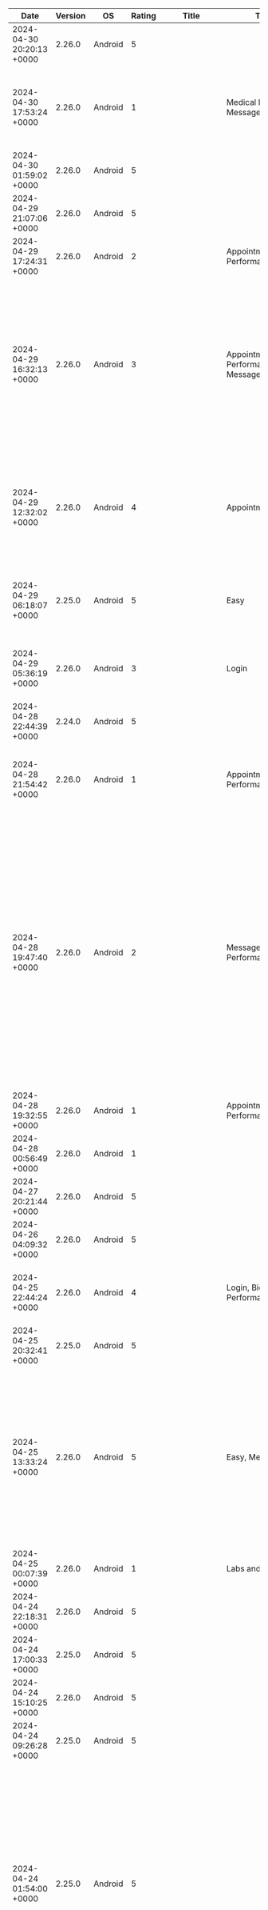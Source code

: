 | Date                      | Version | OS      | Rating | Title                                         | Tag                                                          | Review                                                                                                                                                                                                                                                                                                                                                                                                                                                                                                                                                                         |
| ------------------------- | ------- | ------- | ------ | --------------------------------------------- | ------------------------------------------------------------ | ------------------------------------------------------------------------------------------------------------------------------------------------------------------------------------------------------------------------------------------------------------------------------------------------------------------------------------------------------------------------------------------------------------------------------------------------------------------------------------------------------------------------------------------------------------------------------ |
| 2024-04-30 20:20:13 +0000 | 2.26.0  | Android | 5      |                                               |                                                              | Better than the previous app. Love it!                                                                                                                                                                                                                                                                                                                                                                                                                                                                                                                                         |
| 2024-04-30 17:53:24 +0000 | 2.26.0  | Android | 1      |                                               | Medical Records, Messages                                    | Useless app tells me what I already know. I cannot look at my medical records or contact anyone or leave a message fir a provider.                                                                                                                                                                                                                                                                                                                                                                                                                                             |
| 2024-04-30 01:59:02 +0000 | 2.26.0  | Android | 5      |                                               |                                                              | Friendly Application to use.                                                                                                                                                                                                                                                                                                                                                                                                                                                                                                                                                   |
| 2024-04-29 21:07:06 +0000 | 2.26.0  | Android | 5      |                                               |                                                              | great job                                                                                                                                                                                                                                                                                                                                                                                                                                                                                                                                                                      |
| 2024-04-29 17:24:31 +0000 | 2.26.0  | Android | 2      |                                               | Appointments, Performance                                    | Appointments quit working on the app                                                                                                                                                                                                                                                                                                                                                                                                                                                                                                                                           |
| 2024-04-29 16:32:13 +0000 | 2.26.0  | Android | 3      |                                               | Appointments, Performance, Error Message                     | Up until a week or so ago I had 0 issues with the app. Since last week the app will now not give me my appointment list. All it says is "We're having trouble getting your appointments. Refresh this screen or try again later." Neither of those options work.                                                                                                                                                                                                                                                                                                               |
| 2024-04-29 12:32:02 +0000 | 2.26.0  | Android | 4      |                                               | Appointments, Rx                                             | It's incredibly useful for appointments and prescription refills For support with this app, I've had good luck communicating with my local Patient Advocate at the VA.                                                                                                                                                                                                                                                                                                                                                                                                         |
| 2024-04-29 06:18:07 +0000 | 2.25.0  | Android | 5      |                                               | Easy                                                         | It makes getting your information some much easier. Wish I would have known about the app earlier.                                                                                                                                                                                                                                                                                                                                                                                                                                                                             |
| 2024-04-29 05:36:19 +0000 | 2.26.0  | Android | 3      |                                               | Login                                                        | app is ok usually takes you to a browser to login anyways so whats the point of the app.                                                                                                                                                                                                                                                                                                                                                                                                                                                                                       |
| 2024-04-28 22:44:39 +0000 | 2.24.0  | Android | 5      |                                               |                                                              | New app is amazing and a long time coming. Great Job VA                                                                                                                                                                                                                                                                                                                                                                                                                                                                                                                        |
| 2024-04-28 21:54:42 +0000 | 2.26.0  | Android | 1      |                                               | Appointments, Performance                                    | It was working great, now my appointments won't show up. That was my main reason for the app. Please fix                                                                                                                                                                                                                                                                                                                                                                                                                                                                       |
| 2024-04-28 19:47:40 +0000 | 2.26.0  | Android | 2      |                                               | Messages, Performance                                        | This app is convenient for some things. It has several glitching issues and boots you while working on typing messages and deletes the messages when you hit send and will log off on its own without warning. If you need to write a message that is longer than a couple of sentences, then use myhealthva.gov instead. That at least saves a draft rather than deleting it all and having to go back and rewrite it.                                                                                                                                                        |
| 2024-04-28 19:32:55 +0000 | 2.26.0  | Android | 1      |                                               | Appointments, Performance                                    | Often fails to load appointments                                                                                                                                                                                                                                                                                                                                                                                                                                                                                                                                               |
| 2024-04-28 00:56:49 +0000 | 2.26.0  | Android | 1      |                                               |                                                              | Does not work.                                                                                                                                                                                                                                                                                                                                                                                                                                                                                                                                                                 |
| 2024-04-27 20:21:44 +0000 | 2.26.0  | Android | 5      |                                               |                                                              | Thanks for all the help I am receiving.....                                                                                                                                                                                                                                                                                                                                                                                                                                                                                                                                    |
| 2024-04-26 04:09:32 +0000 | 2.26.0  | Android | 5      |                                               |                                                              | All in One                                                                                                                                                                                                                                                                                                                                                                                                                                                                                                                                                                     |
| 2024-04-25 22:44:24 +0000 | 2.26.0  | Android | 4      |                                               | Login, Biometrics, Performance                               | pretty good app. too many steps to login. used to be able to use fingerprint but that stopped working.                                                                                                                                                                                                                                                                                                                                                                                                                                                                         |
| 2024-04-25 20:32:41 +0000 | 2.25.0  | Android | 5      |                                               |                                                              | Outstanding well informed                                                                                                                                                                                                                                                                                                                                                                                                                                                                                                                                                      |
| 2024-04-25 13:33:24 +0000 | 2.26.0  | Android | 5      |                                               | Easy, Messages                                               | I LOVE the ease of access this app gives us Veterans, sending messages, pulling up our info when requested by agencies etc and just how Simple everything is! 😁👍🏼 100% recommend this app to All my fellow Veterans and God bless 🙏🏼❤️ us All! 😎🤙🏼🪂🏍️💨                                                                                                                                                                                                                                                                                                              |
| 2024-04-25 00:07:39 +0000 | 2.26.0  | Android | 1      |                                               | Labs and Tests                                               | sucks so far. can't get lab results.                                                                                                                                                                                                                                                                                                                                                                                                                                                                                                                                           |
| 2024-04-24 22:18:31 +0000 | 2.26.0  | Android | 5      |                                               |                                                              | everything is great I like it very much thanks                                                                                                                                                                                                                                                                                                                                                                                                                                                                                                                                 |
| 2024-04-24 17:00:33 +0000 | 2.25.0  | Android | 5      |                                               |                                                              | This too is a very needed app for our medical data                                                                                                                                                                                                                                                                                                                                                                                                                                                                                                                             |
| 2024-04-24 15:10:25 +0000 | 2.26.0  | Android | 5      |                                               |                                                              | finally an app for VA!!! Helps a lot!!                                                                                                                                                                                                                                                                                                                                                                                                                                                                                                                                         |
| 2024-04-24 09:26:28 +0000 | 2.25.0  | Android | 5      |                                               |                                                              | Good                                                                                                                                                                                                                                                                                                                                                                                                                                                                                                                                                                           |
| 2024-04-24 01:54:00 +0000 | 2.25.0  | Android | 5      |                                               |                                                              | My, family is on a Witness Protection Program. And, I am here as God as my witness I need CIA to help me protect my families belongings and Our Liberty and or Right's Because we are getting murdered. 12/24/2023. [redacted] My, father's name is [redacted]. He, went to [redacted] College in [redacted] and was in the United States Army and he is missing.                                                                                                                                                                                                 |
| 2024-04-23 19:10:04 +0000 | 2.25.0  | Android | 1      |                                               |                                                              | There's no continuity with the actual VA hospital.                                                                                                                                                                                                                                                                                                                                                                                                                                                                                                                             |
| 2024-04-23 18:56:43 +0000 | 2.26.0  | Android | 5      |                                               | Appointments                                                 | Very accurate/ real time. Appt. reminder.                                                                                                                                                                                                                                                                                                                                                                                                                                                                                                                                      |
| 2024-04-23 18:09:12 +0000 | 2.26.0  | Android | 2      |                                               | Login, Performance                                           | Worked OK for a while, but now when I attempt to log in, after entering email/password and doing the two-step verification through ID.me, when it sends me back to the app it just resets to the original log-in screen, rather than taking me on into the app. It will cycle me through this endless loop. I've tried resetting, reinstalling, clearing the cache...I literally cannot log in on the app. It's essentially useless.                                                                                                                                           |
| 2024-04-23 15:03:20 +0000 | 2.26.0  | Android | 1      |                                               | Login, Performance                                           | The app keeps looping back to the login screen. I'm using Android OS, and it is up to date. I've tried deleting and reinstalling the app. When you login, you get 3 options after you verify with the login partner. 1. Open 2. Close Tab 3. Cancel. I've tried the first two with the looping issue, but I did not try the third option.                                                                                                                                                                                                                                      |
| 2024-04-23 13:10:47 +0000 | 2.25.0  | Android | 5      |                                               | Easy                                                         | easy to use                                                                                                                                                                                                                                                                                                                                                                                                                                                                                                                                                                    |
| 2024-04-22 19:11:18 +0000 | 2.25.0  | Android | 5      |                                               | Benefits                                                     | Does a good job of showing a snapshot of benefits.                                                                                                                                                                                                                                                                                                                                                                                                                                                                                                                             |
| 2024-04-22 18:56:50 +0000 | 2.25.0  | Android | 5      |                                               | Easy, Rx, Messages                                           | THIS APP HAS CHANGED THE GAME FOR THE VA AND OUR SERVICE MEMBER'S IM ABLE TO EASILY COMMUNICATE AND CONNECT AND ALSO MANAGE MY MEDICNE THANK THE LORD                                                                                                                                                                                                                                                                                                                                                                                                                          |
| 2024-04-22 16:20:03 +0000 | 2.25.0  | Android | 5      |                                               | Messages                                                     | Wonderful tool for managing VA health. Especially helpful in contacting and sharing info with the VA health team.                                                                                                                                                                                                                                                                                                                                                                                                                                                              |
| 2024-04-22 16:11:52 +0000 | 2.25.0  | Android | 4      |                                               | Claims, Payments, Rx                                         | great way to view claim status, compensation payments, medication and order refills. More features could be added but you have to go to regular website for it.                                                                                                                                                                                                                                                                                                                                                                                                                |
| 2024-04-21 16:53:17 +0000 | 2.25.0  | Android | 5      |                                               |                                                              | Doing a very good job there especially the employee continue the with outstanding service's                                                                                                                                                                                                                                                                                                                                                                                                                                                                                    |
| 2024-04-21 13:02:20 +0000 | 2.25.0  | Android | 1      |                                               | Login, Performance                                           | Sign-in sends you through a loop and doesn't actually log into the app. This app has never fully worked properly and each update leads to more problems                                                                                                                                                                                                                                                                                                                                                                                                                        |
| 2024-04-20 22:42:49 +0000 | 2.25.0  | Android | 4      |                                               |                                                              | Not yet got the app.                                                                                                                                                                                                                                                                                                                                                                                                                                                                                                                                                           |
| 2024-04-20 16:56:06 +0000 | 2.25.0  | Android | 5      |                                               | Messages, Appointments                                       | it's the VA at your fingertips I know every location is going to be different and have a little bit different response times but I know here in Montana they do a fantastic job with messages keeping appointments I really recommend the app                                                                                                                                                                                                                                                                                                                                  |
| 2024-04-20 15:58:54 +0000 | 2.25.0  | Android | 5      |                                               | Easy, Navigation                                             | Easy to navigate and convenient!!!! Happy with all of the improvements occurring in the department of the VA.                                                                                                                                                                                                                                                                                                                                                                                                                                                                  |
| 2024-04-19 16:51:12 +0000 | 2.25.0  | Android | 5      |                                               |                                                              | Great so far                                                                                                                                                                                                                                                                                                                                                                                                                                                                                                                                                                   |
| 2024-04-19 15:21:02 +0000 | 2.25.0  | Android | 3      |                                               | Rx                                                           | Too much BS to refill RX                                                                                                                                                                                                                                                                                                                                                                                                                                                                                                                                                       |
| 2024-04-19 14:54:11 +0000 | 2.25.0  | Android | 2      |                                               | Login, Performance                                           | Works when it wants too. I'm currently in a login loop where it will open ID me and I do a push notification and approve it, then goes back to the app still on the sign on page                                                                                                                                                                                                                                                                                                                                                                                               |
| 2024-04-19 05:50:44 +0000 | 2.25.0  | Android | 3      |                                               |                                                              | Very limited, try using links and Hypertext to VA.gov                                                                                                                                                                                                                                                                                                                                                                                                                                                                                                                          |
| 2024-04-19 03:45:00 +0000 | 2.25.0  | Android | 5      |                                               |                                                              | Great                                                                                                                                                                                                                                                                                                                                                                                                                                                                                                                                                                          |
| 2024-04-19 00:35:51 +0000 | 2.25.0  | Android | 5      |                                               |                                                              | Always receive excellent service & care here.                                                                                                                                                                                                                                                                                                                                                                                                                                                                                                                                  |
| 2024-04-18 21:56:13 +0000 | 2.25.0  | Android | 4      |                                               |                                                              | I have no problems with this site.                                                                                                                                                                                                                                                                                                                                                                                                                                                                                                                                             |
| 2024-04-18 21:42:21 +0000 | 2.25.0  | Android | 1      |                                               | Login, Performance                                           | I have been attempting to log in for 30 mins, not happening! Called # no answer!                                                                                                                                                                                                                                                                                                                                                                                                                                                                                               |
| 2024-04-18 20:58:16 +0000 | 2.24.0  | Android | 5      |                                               |                                                              | User friendly                                                                                                                                                                                                                                                                                                                                                                                                                                                                                                                                                                  |
| 2024-04-18 18:21:44 +0000 | 2.23.0  | Android | 3      |                                               | Login, Disability, Accessibility                             | difficult remember login cognitive memory loss                                                                                                                                                                                                                                                                                                                                                                                                                                                                                                                                 |
| 2024-04-17 09:30:11 +0000 | 2.25.0  | Android | 5      |                                               |                                                              | great app                                                                                                                                                                                                                                                                                                                                                                                                                                                                                                                                                                      |
| 2024-04-16 21:50:19 +0000 | 2.25.0  | Android | 5      |                                               |                                                              | The care and interest that this faculty gives to anyone patient are amazing, and comforting feelings allow you to be a stress free and relaxed atmosphere 😌.                                                                                                                                                                                                                                                                                                                                                                                                                  |
| 2024-04-16 21:03:16 +0000 | 2.25.0  | Android | 1      |                                               | Messages, Performance, Appointments                          | Used to be able to message my medical team, can't now. Use to be able to see my upcoming VA appointments, can't.                                                                                                                                                                                                                                                                                                                                                                                                                                                               |
| 2024-04-16 11:56:55 +0000 | 2.25.0  | Android | 5      |                                               |                                                              | excellent app for the VA                                                                                                                                                                                                                                                                                                                                                                                                                                                                                                                                                       |
| 2024-04-16 01:36:13 +0000 | 2.25.0  | Android | 2      |                                               | Messages, Performance                                        | twice message never went through                                                                                                                                                                                                                                                                                                                                                                                                                                                                                                                                               |
| 2024-04-15 23:04:09 +0000 | 2.25.0  | Android | 5      |                                               |                                                              | Much faster than logging in with a p c.                                                                                                                                                                                                                                                                                                                                                                                                                                                                                                                                        |
| 2024-04-15 22:46:41 +0000 | 2.25.0  | Android | 5      |                                               |                                                              | great app for vets                                                                                                                                                                                                                                                                                                                                                                                                                                                                                                                                                             |
| 2024-04-15 06:38:23 +0000 | 2.25.0  | Android | 5      |                                               |                                                              | I love this application.                                                                                                                                                                                                                                                                                                                                                                                                                                                                                                                                                       |
| 2024-04-15 05:14:34 +0000 | 2.25.0  | Android | 5      |                                               |                                                              | My interactions with the Silverdale CBOC have been exemplary. Thank you!                                                                                                                                                                                                                                                                                                                                                                                                                                                                                                       |
| 2024-04-14 23:01:51 +0000 | 2.25.0  | Android | 1      |                                               | Claims, Appeals                                              | There's hardly any "details" in what is going on your claim. A veteran can't see what was submitted or any details in an appeal of a claim either. The less you know, the better for the VA.                                                                                                                                                                                                                                                                                                                                                                                   |
| 2024-04-14 16:30:13 +0000 | 2.25.0  | Android | 3      |                                               | Appointments, Performance                                    | we can see our stuff but I would really like to know what my appoint menta are so if I forget to write them in my planner and I come back to write it in, I can look on there and find out what the appointment is for. outside of that, this app is very helpful for keeping up with stuff I just need notifications from the app eventually ❤️                                                                                                                                                                                                                               |
| 2024-04-14 03:53:14 +0000 | 2.25.0  | Android | 5      |                                               | Rx, Appointments, Letters, Payments, Navigation, Easy        | I love this app! Very easy to use. very simple smooth and not complicated. Hopkins on this app is fantastic! I can refill my medications, see my appointments, download my VA letters, change my direct deposit Etc it's about time the VA put out something that everyone can navigate through with ease.                                                                                                                                                                                                                                                                     |
| 2024-04-13 20:23:21 +0000 | 2.25.0  | Android | 5      |                                               | Rx                                                           | myhealth.vet.gov doesn't have an area for paying co-pay. The co-pay never Itemized, so I know it for a prescription for a doctor. everything else is great.                                                                                                                                                                                                                                                                                                                                                                                                                    |
| 2024-04-12 22:51:22 +0000 | 2.25.0  | Android | 5      |                                               |                                                              | It has everything I could ever need as a Veteran!                                                                                                                                                                                                                                                                                                                                                                                                                                                                                                                              |
| 2024-04-12 22:25:30 +0000 | 2.25.0  | Android | 2      |                                               | Notifications, Messages, Claims, Letters, Error Message      | This app is very unreliable. I never get alerts about messages being sent to me, and when I see that a claim letter is available when I click on Claim Letters, it says none are available. I have to call the VA and have an agent read them to me or wait 12 days to get the letter in the snail mail. 9 times out of 10 I get the "the VA mobile app isn't working right now, try again later" message. Unusable.                                                                                                                                                           |
| 2024-04-12 16:09:33 +0000 | 2.25.0  | Android | 4      |                                               | Performance                                                  | not a bad app but sometimes it gets a touch buggy                                                                                                                                                                                                                                                                                                                                                                                                                                                                                                                              |
| 2024-04-12 15:34:37 +0000 | 2.25.0  | Android | 3      |                                               | Login, Performance                                           | Repeated failed efforts to gain account access via mobile device using valid user ID and password. (Works fine on my notebook.) Using my mobile, once login info is provided and validated, the app then asks if I want to OPEN or close. I request OPEN and the app recycles back to the LOGIN SCREEN.                                                                                                                                                                                                                                                                        |
| 2024-04-12 15:26:03 +0000 | 2.25.0  | Android | 5      |                                               |                                                              | Great service and great staff. Always well received and treated with respect. Dr. Saenz and the gray team always make me feel welcomed and concerned about my health..                                                                                                                                                                                                                                                                                                                                                                                                         |
| 2024-04-12 11:19:58 +0000 | 2.25.0  | Android | 5      |                                               |                                                              | Staff exceeded my expectations.                                                                                                                                                                                                                                                                                                                                                                                                                                                                                                                                                |
| 2024-04-12 01:18:58 +0000 | 2.25.0  | Android | 3      |                                               | Appointments, Performance, Login                             | Recent updates (2.25.0) did not import previous scheduled appointments. There is no way to manually import upcoming appointments. Stil issues when having to log in via Authentication renewal                                                                                                                                                                                                                                                                                                                                                                                 |
| 2024-04-11 15:49:31 +0000 | 2.25.0  | Android | 1      |                                               | Rx                                                           | Can't get a prescription for me!                                                                                                                                                                                                                                                                                                                                                                                                                                                                                                                                               |
| 2024-04-11 12:25:35 +0000 | 2.25.0  | Android | 3      |                                               | Login, Performance                                           | Edit: had to login a different way. Previous: Already have an account. Input info, get authentication sent to phone number, check info (address, phone number), next step is verification... "we couldn't match you to this number"                                                                                                                                                                                                                                                                                                                                            |
| 2024-04-11 12:20:15 +0000 | 2.25.0  | Android | 5      |                                               |                                                              | Excellent thanks                                                                                                                                                                                                                                                                                                                                                                                                                                                                                                                                                               |
| 2024-04-10 23:54:38 +0000 | 2.25.0  | Android | 1      |                                               | Login, Performance                                           | Terrible app can't get past the login page                                                                                                                                                                                                                                                                                                                                                                                                                                                                                                                                     |
| 2024-04-10 22:15:28 +0000 | 2.25.0  | Android | 5      |                                               |                                                              | Makes things a whole lot easier!                                                                                                                                                                                                                                                                                                                                                                                                                                                                                                                                               |
| 2024-04-10 16:57:31 +0000 | 2.25.0  | Android | 1      |                                               | Messages                                                     | I no longer have access to my primary doctor.                                                                                                                                                                                                                                                                                                                                                                                                                                                                                                                                  |
| 2024-04-10 16:52:13 +0000 | 2.25.0  | Android | 5      |                                               |                                                              | great app                                                                                                                                                                                                                                                                                                                                                                                                                                                                                                                                                                      |
| 2024-04-10 14:37:46 +0000 | 2.25.0  | Android | 5      |                                               |                                                              | love the VA                                                                                                                                                                                                                                                                                                                                                                                                                                                                                                                                                                    |
| 2024-04-10 14:37:20 +0000 | 2.24.0  | Android | 3      |                                               |                                                              | Probably a fair rating. Sometimes it takes multiple tries to access relevant information.                                                                                                                                                                                                                                                                                                                                                                                                                                                                                      |
| 2024-04-10 12:57:40 +0000 | 2.25.0  | Android | 5      |                                               | Easy                                                         | easy to use                                                                                                                                                                                                                                                                                                                                                                                                                                                                                                                                                                    |
| 2024-04-10 01:34:01 +0000 | 2.24.0  | Android | 1      |                                               | Performance                                                  | for a basic app, with basic functions, like most government websites, it can barely do what it needs to do without feeling like it's 20 years old and extremely buggy.                                                                                                                                                                                                                                                                                                                                                                                                         |
| 2024-04-09 18:59:26 +0000 | 2.24.0  | Android | 5      |                                               | Appointments, Rx                                             | best way to check on your appts and meds                                                                                                                                                                                                                                                                                                                                                                                                                                                                                                                                       |
| 2024-04-09 18:34:49 +0000 | 2.24.0  | Android | 5      |                                               |                                                              | Faithful Health Care! I'm grateful! Thank God for VA Doctors, Nurses, Admin People who keep me straight: Jennifer at Puyallup VA!!                                                                                                                                                                                                                                                                                                                                                                                                                                             |
| 2024-04-09 13:23:14 +0000 | 2.24.0  | Android | 1      |                                               |                                                              | This app sucks.                                                                                                                                                                                                                                                                                                                                                                                                                                                                                                                                                                |
| 2024-04-08 22:45:12 +0000 | 2.23.0  | Android | 1      |                                               |                                                              | When i inevitably become 1 of the 22 a day, the VA will be at the top of my note.                                                                                                                                                                                                                                                                                                                                                                                                                                                                                              |
| 2024-04-08 14:05:39 +0000 | 2.24.0  | Android | 4      |                                               | Messages, Performance                                        | can't delete messages any longer. What happened??                                                                                                                                                                                                                                                                                                                                                                                                                                                                                                                              |
| 2024-04-08 13:06:29 +0000 | 2.24.0  | Android | 4      |                                               | Messages                                                     | how to trash old messages                                                                                                                                                                                                                                                                                                                                                                                                                                                                                                                                                      |
| 2024-04-08 10:57:19 +0000 | 2.24.0  | Android | 1      |                                               |                                                              | what a pain                                                                                                                                                                                                                                                                                                                                                                                                                                                                                                                                                                    |
| 2024-04-07 21:39:09 +0000 | 2.24.0  | Android | 5      |                                               | Payments, Rx, Appointments                                   | This application allows me to check my disability payments, refills, and Doctor Appointments.                                                                                                                                                                                                                                                                                                                                                                                                                                                                                  |
| 2024-04-07 21:12:37 +0000 | 2.24.0  | Android | 5      |                                               | Easy, Appointments, Rx                                       | va app very easy to use and helpful with appointments and pharmacy refills.                                                                                                                                                                                                                                                                                                                                                                                                                                                                                                    |
| 2024-04-07 17:53:50 +0000 | 1.30.0  | Android | 5      |                                               | Letters, Disability                                          | As described, great for us disabled vets, get your letters in 2 minutes.                                                                                                                                                                                                                                                                                                                                                                                                                                                                                                       |
| 2024-04-07 13:22:54 +0000 | 2.24.0  | Android | 5      |                                               |                                                              | Great for Veterans                                                                                                                                                                                                                                                                                                                                                                                                                                                                                                                                                             |
| 2024-04-07 02:49:19 +0000 | 2.24.0  | Android | 5      |                                               |                                                              | Great app.                                                                                                                                                                                                                                                                                                                                                                                                                                                                                                                                                                     |
| 2024-04-06 15:16:24 +0000 | 2.24.0  | Android | 5      |                                               | Easy, Navigation                                             | excellent new app, easy to read and navigate.                                                                                                                                                                                                                                                                                                                                                                                                                                                                                                                                  |
| 2024-04-05 19:59:35 +0000 | 2.24.0  | Android | 5      |                                               |                                                              | The VA has always been my best preference for my health care and/or referral.                                                                                                                                                                                                                                                                                                                                                                                                                                                                                                  |
| 2024-04-05 17:23:41 +0000 | 2.24.0  | Android | 5      |                                               |                                                              | great application 👍🏻                                                                                                                                                                                                                                                                                                                                                                                                                                                                                                                                                         |
| 2024-04-05 10:38:44 +0000 | 2.24.0  | Android | 5      |                                               | Easy                                                         | love it. super easy and convenient to use.                                                                                                                                                                                                                                                                                                                                                                                                                                                                                                                                     |
| 2024-04-04 23:16:18 +0000 | 2.24.0  | Android | 5      |                                               |                                                              | This app really helps me keep up with all my VA and medical.                                                                                                                                                                                                                                                                                                                                                                                                                                                                                                                   |
| 2024-04-04 19:59:15 +0000 | 2.24.0  | Android | 3      |                                               | Recommendations, Appointments, Medical Records, Rx, Messages | I've edited this review from 1 star to 4 and down to 3 now. There is no one to contact for troubleshooting, so reviews are the only way to tell them the issues. The negatives are fewer now, but one huge problem is scheduled appointments. It shows that i have none when I have many and also no history of appointments. I've cleared cache, memory, and reinstalled. There are no medical records downloading or viewing except vaccinations. Big pluses are Rx renewals and messaging.                                                                                  |
| 2024-04-04 15:29:40 +0000 | 2.24.0  | Android | 5      |                                               | Easy                                                         | Very easy to use                                                                                                                                                                                                                                                                                                                                                                                                                                                                                                                                                               |
| 2024-04-04 13:14:12 +0000 | 2.24.0  | Android | 5      |                                               |                                                              | way better!                                                                                                                                                                                                                                                                                                                                                                                                                                                                                                                                                                    |
| 2024-04-04 10:33:20 +0000 |         | Android | 5      |                                               | Easy                                                         | easy to manage                                                                                                                                                                                                                                                                                                                                                                                                                                                                                                                                                                 |
| 2024-04-04 05:15:24 +0000 | 2.24.0  | Android | 5      |                                               | Performance                                                  | 5/5 experience.                                                                                                                                                                                                                                                                                                                                                                                                                                                                                                                                                                |
| 2024-04-03 21:48:25 +0000 | 2.24.0  | Android | 5      |                                               |                                                              | so far so good! God's blessings to all of you                                                                                                                                                                                                                                                                                                                                                                                                                                                                                                                                  |
| 2024-04-03 21:31:40 +0000 | 2.24.0  | Android | 5      |                                               | Performance                                                  | Working well.                                                                                                                                                                                                                                                                                                                                                                                                                                                                                                                                                                  |
| 2024-04-03 16:22:00 +0000 | 2.24.0  | Android | 1      |                                               |                                                              | I can't do a damn thing with this ridiculously stupid program!! I ve seen better coding from a first semester High School student.                                                                                                                                                                                                                                                                                                                                                                                                                                             |
| 2024-04-03 14:43:29 +0000 | 2.24.0  | Android | 5      |                                               |                                                              | great way to stay informed.                                                                                                                                                                                                                                                                                                                                                                                                                                                                                                                                                    |
| 2024-04-03 13:48:59 +0000 | 2.24.0  | Android | 5      |                                               |                                                              | So much information in one spot                                                                                                                                                                                                                                                                                                                                                                                                                                                                                                                                                |
| 2024-04-03 12:02:52 +0000 | 2.24.0  | Android | 5      |                                               | Appointments, Rx                                             | The level of care I receive is great. From my meds being derived on time to making appointments.                                                                                                                                                                                                                                                                                                                                                                                                                                                                               |
| 2024-04-03 02:29:54 +0000 | 2.24.0  | Android | 5      |                                               |                                                              | Keeps you up to date on VA stuff....great app!                                                                                                                                                                                                                                                                                                                                                                                                                                                                                                                                 |
| 2024-04-02 17:43:34 +0000 | 2.24.0  | Android | 1      |                                               | Appointments, Rx, Medical Records, Performance               | DOES NOT WORK. For the last year they keep updating this app but they never get it fixed. IT DOES NOT SHOW MEDICAL APPOINTMENTS. It works for prescriptions and Vax records.                                                                                                                                                                                                                                                                                                                                                                                                   |
| 2024-04-02 02:01:07 +0000 | 2.24.0  | Android | 3      |                                               | Medical Records, Labs and Tests, Recommendations             | Why don't I have access to all of my medical records? I want to see my labs and I don't have access to a laptop. If I need a laptop to access all of my medical information, then this app is useless.                                                                                                                                                                                                                                                                                                                                                                         |
| 2024-04-01 22:55:40 +0000 | 2.24.0  | Android | 5      |                                               | Easy                                                         | Easy and convenient, appreciate the VA getting this app out.                                                                                                                                                                                                                                                                                                                                                                                                                                                                                                                   |
| 2024-04-01 21:41:34 +0000 | 2.24.0  | Android | 1      |                                               |                                                              | a waste of tax payers money                                                                                                                                                                                                                                                                                                                                                                                                                                                                                                                                                    |
| 2024-04-01 15:03:30 +0000 | 2.24.0  | Android | 5      |                                               | Appointments                                                 | App makes it easier to review appointments.                                                                                                                                                                                                                                                                                                                                                                                                                                                                                                                                    |
| 2024-04-01 11:57:11 +0000 | 2.24.0  | Android | 5      |                                               | Rx, Appointments                                             | Great for convenience of scheduling and medication reorder.                                                                                                                                                                                                                                                                                                                                                                                                                                                                                                                    |
| 2024-04-29 10:52:48 -0700 | 2.26.0  | iOS     | 5      | Keep Crashing                                 | Appointments, Error Message, Performance                     | While trying to see appointments the apps keeps closing out leaving the following message: We're sorry. We've run into a problem. We're having trouble getting your appointments. Refresh this screen or try again later. Refresh screen Thanks                                                                                                                                                                                                                                                                                                                                |
| 2024-04-29 07:50:56 -0700 | 2.26.0  | iOS     | 1      | App is not working now                        | Performance, Login                                           | It’s a great app when it’s working correctly. Fix the login problem and I will update the review to 5 stars.                                                                                                                                                                                                                                                                                                                                                                                                                                                                   |
| 2024-04-29 06:53:01 -0700 | 2.26.0  | iOS     | 2      | Appointment are not provided within App       | Appointments, Error Message, Performance                     | An error has been showing up when searching for appointments for the past week, the below message is received. “We’re sorry. We have run into problems. We’re having trouble getting your appointments refresher this screen, or try again later.” Please correct at your earliest convenience. Thank you.                                                                                                                                                                                                                                                                     |
| 2024-04-28 14:13:26 -0700 | 2.26.0  | iOS     | 3      | Bug with Appointments                         | Appointments, Performance                                    | Hi, I can’t see appointments on the app which just happened a few days ago. The appointments show up for a second and then disappear. Please help! Otherwise I love the app!                                                                                                                                                                                                                                                                                                                                                                                                   |
| 2024-04-27 23:02:35 -0700 | 2.26.0  | iOS     | 2      | Last update…                                  | Appointments, Performance                                    | Since the last update I can no longer see my appointments on the app, have to login to the website. If I can’t see my appointments, there is no need to keep the app.                                                                                                                                                                                                                                                                                                                                                                                                          |
| 2024-04-27 12:01:40 -0700 | 2.26.0  | iOS     | 3      | Recent update broke app                       | Appointments, Notifications, Performance                     | Appointment reminder are no longer working. Been 2 days since 26th April .                                                                                                                                                                                                                                                                                                                                                                                                                                                                                                     |
| 2024-04-27 07:03:43 -0700 | 2.26.0  | iOS     | 1      | Raymond Thomas                                | Appointments, Performance                                    | After updating the app to this newest version, my appointments are not showing up                                                                                                                                                                                                                                                                                                                                                                                                                                                                                              |
| 2024-04-26 16:49:59 -0700 | 2.26.0  | iOS     | 1      | Appointments not showing                      | Appointments, Error Message, Performance                     | A couple days ago the appointments section keeps erroring out. It says “We’re sorry. We’ve run into a problem. Please refresh your screen.                                                                                                                                                                                                                                                                                                                                                                                                                                     |
| 2024-04-26 12:42:10 -0700 | 2.26.0  | iOS     | 5      | Way better than previous versions.            |                                                              | I like this one. I’ll be using this from now on.                                                                                                                                                                                                                                                                                                                                                                                                                                                                                                                               |
| 2024-04-26 11:36:38 -0700 | 2.26.0  | iOS     | 5      | Not enough                                    | Messages, Rx, Recommendations                                | Why did I accidentally find this, and was not recommended it by every clinic I wandered through in my local VA? This is a secure messaging system for your providers and nurses. Why is this not saving every veteran in America time refilling prescriptions and consolidating access? This is amazing and thank you VA. I go now to my local VA to show the right people and drop off copies of “how to”.                                                                                                                                                                    |
| 2024-04-26 11:27:06 -0700 | 2.26.0  | iOS     | 1      | Medical record review access                  | Medical Records                                              | I can’t review my medical chart anymore. If there is a way I need help                                                                                                                                                                                                                                                                                                                                                                                                                                                                                                         |
| 2024-04-26 11:02:59 -0700 | 2.26.0  | iOS     | 3      | Appointments                                  | Appointments, Performance                                    | App worked really well until the last update. I no longer have access to any appointments through the app. I have to use the website to see my appointments. I hope they correct the issue soon.                                                                                                                                                                                                                                                                                                                                                                               |
| 2024-04-26 09:25:34 -0700 | 2.26.0  | iOS     | 5      | Awesomeness                                   |                                                              | Happy to see progress in our VA System                                                                                                                                                                                                                                                                                                                                                                                                                                                                                                                                         |
| 2024-04-25 08:26:36 -0700 | 2.26.0  | iOS     | 4      | Secure Messaging                              | Messages, Notifications, Login, Performance                  | I like the notification for new Secure Messages, and the auto login feature. I hate notifications and the a login feature where you have to remember a password.                                                                                                                                                                                                                                                                                                                                                                                                               |
| 2024-04-25 07:29:20 -0700 | 2.26.0  | iOS     | 5      | Well designed and easy to use                 | Easy, Performance                                            | I appreciate the ease of use of this app. Provides the most commonly needed information in a simple format. Thanks to the app developers.                                                                                                                                                                                                                                                                                                                                                                                                                                      |
| 2024-04-25 07:06:03 -0700 | 2.26.0  | iOS     | 5      | They nailed it with this app                  | Appointments, Rx, Messages                                   | Finally rolled va, myhealthevet all into one. Your appointments, prescriptions, ease of access to your doctors through secure messaging, and documentation that you need a lot of times for various reasons in life are under one App, one umbrella. Thanks VA for doing this, your team is doing a great service to our fine nation by enhancing veterans quality of life!                                                                                                                                                                                                    |
| 2024-04-25 06:30:00 -0700 | 2.26.0  | iOS     | 5      | A vital part of my VA experience              |                                                              | My healthcare is in good hands with VA and this app is so helpful and well done I would feel lost without it.                                                                                                                                                                                                                                                                                                                                                                                                                                                                  |
| 2024-04-24 13:10:40 -0700 | 2.26.0  | iOS     | 4      | Solid app                                     | Claims, Veteran status, Recommendations                      | Solid app to check on claims. One improvement would be adding the type of discharge to the proof of veteran status.                                                                                                                                                                                                                                                                                                                                                                                                                                                            |
| 2024-04-24 11:27:03 -0700 | 2.26.0  | iOS     | 4      | Good                                          | Payments, Recommendations                                    | Good but needs more functionally need to be able to pay your copays.                                                                                                                                                                                                                                                                                                                                                                                                                                                                                                           |
| 2024-04-23 11:16:22 -0700 | 2.26.0  | iOS     | 5      | VA contact                                    | Messages                                                     | I was pleased to see and hear from the Chattanooga VA today, it was great to see someone actually read and responded to me about my concern. Thanks Chattanooga VA staff for your speedy reaction to my concern. Greatly appreciated.                                                                                                                                                                                                                                                                                                                                          |
| 2024-04-23 06:01:09 -0700 | 2.25.0  | iOS     | 2      | On line appointments                          | Appointments                                                 | My on line appointment request was not responded to.                                                                                                                                                                                                                                                                                                                                                                                                                                                                                                                           |
| 2024-04-22 15:14:04 -0700 | 2.25.0  | iOS     | 5      | Combines Services                             | Navigation, Performance                                      | Using this app combines myhealth.va with va.gov. Using a computer you have to log in separately. A great timesaver that allows you to navigate all Veterans services at once.                                                                                                                                                                                                                                                                                                                                                                                                  |
| 2024-04-22 11:23:19 -0700 | 2.25.0  | iOS     | 5      | Works great                                   | Profile, Easy                                                | This app makes things easier for address changes and other things.                                                                                                                                                                                                                                                                                                                                                                                                                                                                                                             |
| 2024-04-21 20:51:11 -0700 | 2.25.0  | iOS     | 4      | It’s ok                                       | Recommendations, Appointments, Navigation                    | The works, sort of. There aren’t enough categories to help find the area or dept I’m interested in. For example; to cancel an appointment, requires clicking in several places to locate the place for that.                                                                                                                                                                                                                                                                                                                                                                   |
| 2024-04-21 18:27:43 -0700 | 2.25.0  | iOS     | 5      | Care review                                   |                                                              | I have never been treated so well or received such good care as I have through the Portland VA. I would recommend it to anyone.                                                                                                                                                                                                                                                                                                                                                                                                                                                |
| 2024-04-20 07:31:04 -0700 | 2.25.0  | iOS     | 5      | Thank you                                     | Claims                                                       | Thanks VA for having this app so I can check on my VA claims etc                                                                                                                                                                                                                                                                                                                                                                                                                                                                                                               |
| 2024-04-20 06:58:45 -0700 | 2.25.0  | iOS     | 5      | I love this app                               | Appointments                                                 | This app is perfect for keeping up with appointments. It’s great 👍🏽 😊                                                                                                                                                                                                                                                                                                                                                                                                                                                                                                       |
| 2024-04-19 15:23:16 -0700 | 2.25.0  | iOS     | 1      | Glitchy                                       | Appointments, Performance                                    | Duplicate appointment?! No clinic information under each appointment??!! Missing appointments???!!!                                                                                                                                                                                                                                                                                                                                                                                                                                                                            |
| 2024-04-19 08:44:59 -0700 | 2.25.0  | iOS     | 1      | “Higher level review”                         |                                                              | I put in a claim and went to my appointment for my symptoms I had related to burn pits. They advised me I had these illnesses, they said my claim hadn’t been voted in, so they denied my claim. I submitted for higher level review and they admitted they made a mistake and still no decision 2 years later!                                                                                                                                                                                                                                                                |
| 2024-04-18 10:24:19 -0700 | 2.25.0  | iOS     | 1      | Login issues.                                 | Login, Performance                                           | After last update app repeatedly requesting login after confirmation of two factor … come on guys how about testing the app before deployment                                                                                                                                                                                                                                                                                                                                                                                                                                  |
| 2024-04-18 06:56:46 -0700 | 2.25.0  | iOS     | 5      | The app                                       | Easy                                                         | I like this better than the original way especially with a person recovering from a mini stroke, they made it easier to use it                                                                                                                                                                                                                                                                                                                                                                                                                                                 |
| 2024-04-16 13:33:14 -0700 | 2.25.0  | iOS     | 5      | Awesome                                       |                                                              | I was impressed clean . friendly professional staff                                                                                                                                                                                                                                                                                                                                                                                                                                                                                                                            |
| 2024-04-16 06:36:57 -0700 | 2.25.0  | iOS     | 1      | Not even working                              | Login, Performance                                           | I downloaded it from the Apple App Store. I tried to log in so I can see my appointment. But the system says it is loading the application and just keeps spinning. After 10 minutes I gave up. Your app does not work. At least it should allow me to log into my VA account. I wish I could give it less than one star. Please fix your app so us vets can use it. It just keep spinning saying it is loading the application.                                                                                                                                               |
| 2024-04-15 09:30:07 -0700 | 2.25.0  | iOS     | 4      | Overall super helpful and a good app          | Accessibility, Easy, Recommendations                         | The app is a great, easily accessible snapshot of most things going on with my care. My only suggestion would be that the appointment info mirrored what comes via snail mail. Currently the appointment info is very vague in the app, where the letters give me location, directions, physician and location info, etc. I’d much rather have that in the app than even receive the letter.                                                                                                                                                                                   |
| 2024-04-15 00:50:22 -0700 | 2.25.0  | iOS     | 1      | DOES NOT WORK!                                | Login, Performance                                           | The app was working until this last update, and now I cannot sign in to the app at all. Whatever you did you did not fixed anything just made it unusable. Please fix it. Thank you                                                                                                                                                                                                                                                                                                                                                                                            |
| 2024-04-14 06:41:51 -0700 | 2.25.0  | iOS     | 5      | Very Pleased                                  |                                                              | When I first became a patient in the VA, I was apprehensive. That was in 2010. And, every since my first visit, I have been treated like a dignitary. I can’t afford medical insurance, so the VA is all I have. And… even if I had money,I wouldn’t want anyone else taking care of me. Thank You, from the bottom of my heart. [redacted], 9563                                                                                                                                                                                                                             |
| 2024-04-12 17:43:57 -0700 | 2.25.0  | iOS     | 1      | Waste of time                                 | Performance                                                  | Half the time it’s down for maintenance the other half nothing has updated                                                                                                                                                                                                                                                                                                                                                                                                                                                                                                     |
| 2024-04-12 11:27:39 -0700 | 2.25.0  | iOS     | 3      | Add Travel Claim.                             | Travel Pay, Recommendations                                  | Add the ability to submit for travel claims.                                                                                                                                                                                                                                                                                                                                                                                                                                                                                                                                   |
| 2024-04-12 06:24:51 -0700 | 2.25.0  | iOS     | 1      | Broken app                                    | Performance, Login                                           | Just like most things having to do with our government, it doesn’t work. Impossible to verify your ID when creating an account. Year another disgrace to our veterans.                                                                                                                                                                                                                                                                                                                                                                                                         |
| 2024-04-11 08:50:22 -0700 | 2.25.0  | iOS     | 1      | Not working                                   | Rx, Appointments, Performance, Travel Pay                    | I can sign into the app and I can order prescriptions, but none of my appointments show up and I don’t seem to be able to do travel pay. So I am assuming that this app is not completely worthless but definitely not a trustworthy way of doing business.                                                                                                                                                                                                                                                                                                                    |
| 2024-04-11 08:05:16 -0700 | 2.25.0  | iOS     | 5      | VA App                                        | Easy                                                         | Very simple , quick and easy to use. Thank you .                                                                                                                                                                                                                                                                                                                                                                                                                                                                                                                               |
| 2024-04-10 07:06:44 -0700 | 2.25.0  | iOS     | 5      | Veteran                                       | Performance, Labs and Tests, Recommendations                 | I am pleased with the Application however I can not access some things I was able to before. The Application I would like to access is my Laboratory or Blood Test. I feel that I should be able to see my Lab Tests.                                                                                                                                                                                                                                                                                                                                                          |
| 2024-04-10 06:19:57 -0700 | 2.25.0  | iOS     | 3      | Doesn’t show what type of appointment         | Messages, Appointments, Performance                          | Decent app although it doesn’t show what type of appointment you’re going to so I have to message my provider to make sure what type of clinic I’m going to and that can take a couple days. Only thing that’s bugging me about this app.                                                                                                                                                                                                                                                                                                                                      |
| 2024-04-09 12:28:43 -0700 | 2.25.0  | iOS     | 2      | Login                                         | Navigation, Login                                            | Always have a hard time navigating the log in process.                                                                                                                                                                                                                                                                                                                                                                                                                                                                                                                         |
| 2024-04-09 11:26:49 -0700 | 2.25.0  | iOS     | 1      | The VA app                                    | Performance, Error Message                                   | I updated my VA app as suggested when I logged in today. After the update, the app won’t allow me to go to healthevet. Says I need a premium account, which I’ve had for years. Deleted the app but old version is not available.                                                                                                                                                                                                                                                                                                                                              |
| 2024-04-09 11:03:15 -0700 | 2.25.0  | iOS     | 3      | Travel pay                                    | Travel Pay, Recommendations                                  | When confirming an appt there should be link to submit travel pay. I have only gotten 2 travel pay text and I’ve been here 10x. When you confirm an appt it should accept it when you hit the confirm button, however it stays active when you arrow back out.                                                                                                                                                                                                                                                                                                                 |
| 2024-04-09 09:10:58 -0700 | 2.25.0  | iOS     | 5      | Usability                                     | Easy                                                         | Easy to use                                                                                                                                                                                                                                                                                                                                                                                                                                                                                                                                                                    |
| 2024-04-09 07:32:40 -0700 | 2.25.0  | iOS     | 1      | STILL Broken                                  | Error Message, Appointments, Performance                     | it’s been over two months, and I am still receiving the “VA app currently not working“ and “you don’t have any appointments” error messages (even though I literally have a recurring appointment each month for one of the clinics). PLEASE fix this.                                                                                                                                                                                                                                                                                                                         |
| 2024-04-09 07:14:28 -0700 | 2.25.0  | iOS     | 5      | Service                                       | Notifications, Appointments                                  | 5 star service on appt reminders. Keep it up                                                                                                                                                                                                                                                                                                                                                                                                                                                                                                                                   |
| 2024-04-08 13:59:37 -0700 | 2.24.0  | iOS     | 1      | Reliability issues:                           | Appointments, Rx, Performance                                | This app lacks the reliable capability of booking an appointment. Too clunky; fumbled the bag when it came to getting refills, fr,fr...low-key, but I can’t trip… even though my refills were hella late. Like the progress… but we still have a lot of work to do. -Peace                                                                                                                                                                                                                                                                                                     |
| 2024-04-08 07:07:57 -0700 | 2.24.0  | iOS     | 5      | K.I.S.S.                                      | Easy                                                         | Great, easy to use.                                                                                                                                                                                                                                                                                                                                                                                                                                                                                                                                                            |
| 2024-04-08 06:14:13 -0700 | 2.24.0  | iOS     | 1      | Login Difficulty                              | Login, Performance                                           | This app is very difficult to log onto and the app won’t stay logged in.                                                                                                                                                                                                                                                                                                                                                                                                                                                                                                       |
| 2024-04-07 17:23:50 -0700 | 2.24.0  | iOS     | 5      | Thank you for what you do                     |                                                              | It makes a difference to the Veteran community.                                                                                                                                                                                                                                                                                                                                                                                                                                                                                                                                |
| 2024-04-05 07:36:58 -0700 | 2.24.0  | iOS     | 1      | Messages                                      | Messages, Performance                                        | The app doesn’t show the entire message after you reply. My nurse wrote of an ointment I should get. I replied to her then when I went to look at the message, the app cuts it off so I cannot see what the ointment is. Why are the messages in the app being cut short? Why can’t I read the entire message?                                                                                                                                                                                                                                                                 |
| 2024-04-05 06:21:17 -0700 | 2.24.0  | iOS     | 1      | Blood reports                                 | Labs and Tests, Recommendations                              | Can not find blood draw report history. Website does not give veteran and useful information Lousy website                                                                                                                                                                                                                                                                                                                                                                                                                                                                     |
| 2024-04-05 03:44:48 -0700 | 2.24.0  | iOS     | 5      | Very easy.                                    |                                                              | Very pleased with how easy it is to print copies and figure out the information I need. You all have come a long ways.                                                                                                                                                                                                                                                                                                                                                                                                                                                         |
| 2024-04-03 10:43:54 -0700 | 2.24.0  | iOS     | 5      | Greatfull                                     |                                                              | I’m very much satisfied with the services of the Vetrans Administration and the community support. My only regret is that I suffered unnecessarily from depression for years while my benefits went on unnoticed. [redacted] Sgt.U.S. Army                                                                                                                                                                                                                                                                                                                             |
| 2024-04-03 10:34:31 -0700 | 2.24.0  | iOS     | 1      | App frozen                                    | Login, Performance                                           | App is not working it signs me in and I can’t select anything it’s just frozen!                                                                                                                                                                                                                                                                                                                                                                                                                                                                                                |
| 2024-04-03 09:08:42 -0700 | 2.24.0  | iOS     | 3      | Not perfect                                   |                                                              | I always need a text to receive code to get in, A PAIN!                                                                                                                                                                                                                                                                                                                                                                                                                                                                                                                        |
| 2024-04-02 13:43:30 -0700 | 2.24.0  | iOS     | 4      | App goodish                                   | Travel Pay, Recommendations                                  | This app is helpful but it should include the link to mileage travel for the medical appointments. I would have told the developer that, but it sends you to general va help if you ask for app assistance. The chatbot will not know what I am asking for VA. Help us help you (to help us).                                                                                                                                                                                                                                                                                  |
| 2024-04-02 08:52:39 -0700 | 2.24.0  | iOS     | 5      | As a veteran this app makes a huge difference | Easy, Rx, Appointments                                       | So much easier to access my information, get medication refills and see when my appointments are! Love this app                                                                                                                                                                                                                                                                                                                                                                                                                                                                |
| 2024-04-02 06:26:35 -0700 | 2.24.0  | iOS     | 2      | Myheathyvet                                   | Appointments, Performance                                    | On appointments it doesn’t give providers name or location anymore. Grrr                                                                                                                                                                                                                                                                                                                                                                                                                                                                                                       |
| 2024-04-01 20:39:24 -0700 | 2.24.0  | iOS     | 5      | VA App                                        | Messages                                                     | The VA app covers all the bases in regards to meeting my medical needs. Being able to communicate with my medical providers via messaging is extremely helpful.                                                                                                                                                                                                                                                                                                                                                                                                                |
| 2024-04-01 15:50:49 -0700 | 2.24.0  | iOS     | 4      | Love the app - is it down?                    | Appointments, Performance, Login, Biometrics, Rx, Messages   | Love using the app for my appointments and all things VA. But lately it has stopes working. Is the app having issues? I’ve uninstalled and reinstalled but haven’t been able to get it to work. It logs me in using biometrics the. Nothing I tap on works. I can’t switch to appointments or anything. I’m a person who does 90% of my work on my phone so this app was a godsend. I didn’t have to log on a PC to find my appointments or look up prescriptions info. I could easily communicate with my doctors and the VA staff. Since freezing up I have truly missed it. |
| 2024-04-01 11:57:15 -0700 | 2.24.0  | iOS     | 1      | Sign in frustration                           | Login, Performance                                           | Why would you offer the option to remember me on this device and then continuously make me sign in. It does not even remembering my email let alone my password.                                                                                                                                                                                                                                                                                                                                                                                                               |
| 2024-04-01 09:40:08 -0700 | 2.24.0  | iOS     | 1      | Freezes                                       | Login, Performance                                           | You can log in and gets the main page. After that everything is frozen.                                                                                                                                                                                                                                                                                                                                                                                                                                                                                                        |

